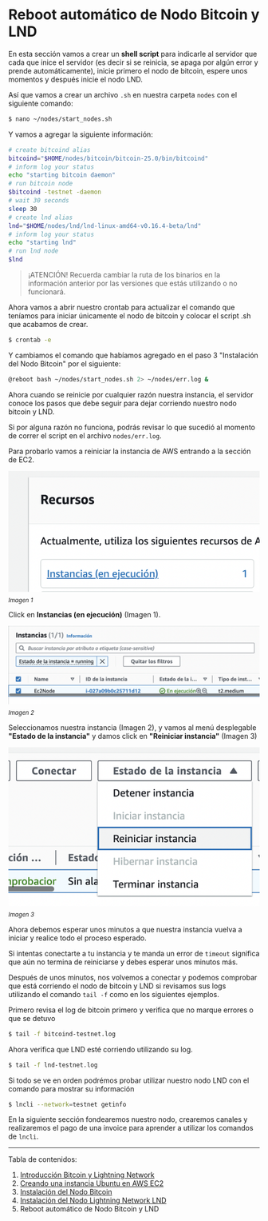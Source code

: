 Reboot automático de Nodo Bitcoin y LND
===

En esta sección vamos a crear un **shell script** para indicarle al servidor que cada que inice el servidor (es decir si se reinicia, se apaga por algún error y prende automáticamente), inicie primero el nodo de bitcoin, espere unos momentos y después inicie el nodo LND.

Así que vamos a crear un archivo `.sh` en nuestra carpeta `nodes` con el siguiente comando:

```bash
$ nano ~/nodes/start_nodes.sh
```

Y vamos a agregar la siguiente información:

```bash
# create bitcoind alias
bitcoind="$HOME/nodes/bitcoin/bitcoin-25.0/bin/bitcoind"
# inform log your status
echo "starting bitcoin daemon"
# run bitcoin node
$bitcoind -testnet -daemon
# wait 30 seconds
sleep 30
# create lnd alias
lnd="$HOME/nodes/lnd/lnd-linux-amd64-v0.16.4-beta/lnd"
# inform log your status
echo "starting lnd"
# run lnd node
$lnd
```

> ¡ATENCIÓN! Recuerda cambiar la ruta de los binarios en la información anterior por las versiones que estás utilizando o no funcionará.

Ahora vamos a abrir nuestro crontab para actualizar el comando que teníamos para iniciar únicamente el nodo de bitcoin y colocar el script .sh que acabamos de crear.

```bash
$ crontab -e
```

Y cambiamos el comando que habíamos agregado en el paso 3 "Instalación del Nodo Bitcoin" por el siguiente:

```bash
@reboot bash ~/nodes/start_nodes.sh 2> ~/nodes/err.log &
```

Ahora cuando se reinicie por cualquier razón nuestra instancia, el servidor conoce los pasos que debe seguir para dejar corriendo nuestro nodo bitcoin y LND. 

Si por alguna razón  no funciona, podrás revisar lo que sucedió al momento de correr el script en el archivo `nodes/err.log`.

Para probarlo vamos a reiniciar la instancia de AWS entrando a la sección de EC2. 

![Panel de EC2](assets/5-reboot-step-1.png) 
*<sub>Imagen 1</sub>*

Click en **Instancias (en ejecución)** (Imagen 1).

![Instancias](assets/5-reboot-step-2.png)
*<sub>Imagen 2</sub>*

Seleccionamos nuestra instancia (Imagen 2), y vamos al menú desplegable **"Estado de la instancia"** y damos click en **"Reiniciar instancia"** (Imagen 3)

![Menú desplegable](assets/5-reboot-step-3.png)
*<sub>Imagen 3</sub>*

Ahora debemos esperar unos minutos a que nuestra instancia vuelva a iniciar y realice todo el proceso esperado.

Si intentas conectarte a tu instancia y te manda un error de `timeout` significa que aún no termina de reiniciarse y debes esperar unos minutos más.

Después de unos minutos, nos volvemos a conectar y podemos comprobar que está corriendo el nodo de bitcoin y LND si revisamos sus logs utilizando el comando `tail -f` como en los siguientes ejemplos.

Primero revisa el log de bitcoin primero y verifica que no marque errores o que se detuvo
```bash
$ tail -f bitcoind-testnet.log
```

Ahora verifica que LND esté corriendo utilizando su log.
```bash
$ tail -f lnd-testnet.log
```

Si todo se ve en orden podrémos probar utilizar nuestro nodo LND con el comando para mostrar su información

```bash
$ lncli --network=testnet getinfo
```

En la siguiente sección fondearemos nuestro nodo, crearemos canales y realizaremos el pago de una invoice para aprender a utilizar los comandos de `lncli`.

---

Tabla de contenidos:

1. [Introducción Bitcoin y Lightning Network](/1-introduccion-bitcoin-y-lightning-network.md)
2. [Creando una instancia Ubuntu en AWS EC2](/2-creando-una-instancia-ubuntu-en-aws-ec2.md)
3. [Instalación del Nodo Bitcoin](/3-instalacion-del-nodo-bitcoin.md)
4. [Instalación del Nodo Lightning Network LND](/4-instalacion-del-nodo-lightning-network.md)
5. Reboot automático de Nodo Bitcoin y LND